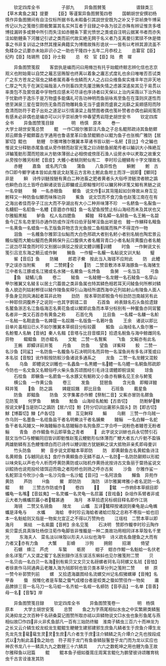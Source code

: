 <!-- { "loadSidebar": true } -->
　　钦定四库全书　　　　　子部九
　　异鱼图賛笺　　　　　　　谱録类三【草木禽鱼之属】提要
　　【臣】等谨案异鱼图賛笺四卷
　　国朝胡世安撰初杨慎作异鱼图賛间有自注仅标所据书名未暇备引其説世安既为之补又于崇祯庚午博采传记以为之笺徴引颇极繁冨其名实舛互者于目録之中各为驳正亦殊有辨证惟贪多嗜博挂漏转多或賛中所引而失注如赤鲤条下雾光愤世之类或自注明云据某书者而亦失注如鲂鲤条下河雒记引谚之类而前代故实絶无闗于名义者乃支离曼衍累牍不休是徴事之书非复训诂之体然其捜采典籍实为博赡故殊形诡状一一皆有以考辨其源流虽不免糅杂之讥要亦未始非识小之一助也干隆四十五年二月恭校上
　　总纂官【臣】纪昀【臣】陆锡熊【臣】孙士毅
　　总　校　官【臣】陆　费　墀













　　异鱼图赞笺叙
　　客尝执是编而问曰用脩岂有托乎始鲲终鲸志辨化信也志京观义也附始膏以自焚之鼂志惩贿智也终离以着象之蠯志式度礼也余曰唯唯否否试类广之东方苍龙之宿虫之鳞者属焉春令虫鳞而大人之占曰众维鱼矣实维丰年岂非天地仁厚之气先于在渊见端哉圣人作则畜四灵先厪淰鲔失情之虑甚深逺矣其见于易贯以率类包不及賔信着中孚物性应感未可尽诬也序诗者曰天保以上治内采薇以下治外始于忧勤终于逸乐于是万物盛多能傋礼可告功神明而鱼丽咏焉至鱼在在藻则庆遂性而徳至渊泉三星在罶则伤无鱼而百物雕耗鱼无当于盛衰而盛衰之兆繇之奚翅感阳而陟食清而防符于君子出处之道足以引情濠梁上哉赞图者偶也笺补赞者亦偶也嗣阅笺而有感未必非偶也是编亦可以兴乎崇祯庚午仲春望秀岩隠史胡世安书
　　钦定四库全书
　　异鱼图赞笺目録　　　　明　杨慎　原本
　　巻一　　　　　　　　　　大学士胡世安笺总赞
　　鲲　一作□按尔雅郭注凡鱼之子总名鲲邢疏诗其鱼鲂鳏郑云鳏鱼子鲲鳏葢古字通用也鲁语里革曰鱼禁鲲鲕亦以鲲为鱼子也张楫广雅防【居冢切】鲲也
　　鲂鲤　尔雅埤雅尔雅翼本草诸书皆以鲂一名魾【音比】今之鳊也惟说文分释鲂赤尾鱼或从旁作鳑而赵宧光笺之曰诗鲂鱼赪尾传者以鳊训大小殊絶互详鳊笺鲂形濶而短故从方鲂体薄弱止必相傍或傍厓石渔人设房水中以羑取之故重文从旁按尔雅另标魾【音皮】大鳠小者鮡则魾似有二　李时珍云鲤鳞有十字文理故名
　　赤鲤
　　嘉鱼　或名丙穴鱼
　　蒲鱼
　　八鱼异性色
　　鱮鲋
　　鲋　古作□即今鲫字诸本皆如此惟说文赵笺云方言称土鲋此鱼坿土而浮一説即【鲫同】非是
　　鱮　诗传训鲢按鲢有黄白二种池畜之肥者黄者头大俗呼滂鲢滂者鳑之譌也鱮色白北土皆呼白鱮诸说皆云即鳙或云即鰫惟时珍以鳙另种详笺又鰫有黑鲢之说一名皁鲢
　　鳟　一名赤眼鱼
　　鲫鱼　说文作以其背隆起如剑脊故从脊互见鲋释又一种防鱼似鲫而味殊功异
　　鮆鱼　说文饮而不食刀鱼也赵笺江南在在有之海出者佳而孕子江出大而不孕湖出有大小二种并味薄不珍　一名鲚鱼一名鮤鱼一名鱴鱽一名鱽鱼一名鰽【音遒亦作鮂】鱼一名望鱼按赞止标山海经而未及其状也又尔雅鮂黒鰦
　　鲈鱼　松人名四腮鱼
　　鱏鳇　释名鱏一名鲟鱼一名王鲔一名碧鱼今辽东名竒里玛亦通作防或作淫传曰伯牙鼔琴淫鱼出听是也　鳇一作鱑释名鳣鱼一名黄鱼一名蜡鱼一名玊版鱼异物志含光鱼按二鱼相属而殊产不得混作一物
　　洄鱼　一名鳠鱼尔雅郭注似鮎而大白色邢疏大者别名魾小者别名鮡也陶宏景云鳠似鳀而大鮠似鳀而色黄韩保升云口腹俱大者名鳠背青口小者名鮎背黄腹白者名鮠二说岂尽耳食而时珍又别据以俱驳之按说文鳢训鳠训鳢
　　时鱼　一作鲥说文长笺引吕览东海之鲕云或作鲥
　　鮧鱼　一作鳀一名鰋一名鮎说文训大鮎
　　鳀
　　鲎【音后】鱼
　　防鯺
　　郎君子鮝　按此当入海错不应附此
　　防　此鰽字之误亦当附鮆
　　鳄　二赞鳄仝
　　防　二赞音敷沛本草海豚鱼一名海猪生江中者名江豚或名江猪或名水猪一名鱀鱼一名馋鱼
　　鱼舅　一名当互
　　弓鱼
　　鱼　疑鱊儿鱼
　　卷二
　　鲮鱼　一名鲮鲤一名龙鲤一名石鲮鱼一名穿山甲尔雅翼又名鲮豸以居土穴葢兽之类非鱼属也特其鳞色相若耳天问鲮鱼何所栁对鳞鱼人貌迩列姑射栁径以鲮作陵鱼矣释引山海经所谓西海中近列姑射山有陵鱼人面人手鱼身见则风涛起者耳非此物
　　劲防　按本草防即鲛鱼今标劲防岂南越另有此一种耶但洞腹养子之说则一也其字鹊错二音
　　石首鱼　岭表録名石头鱼拾遗録名鳘鱼浙志名江鱼临海志名黄花鱼或以鯼即此鱼而本草分标别有一种鳌鱼亦同冐鳘名者非一类又石首亦有黄鱼之称
　　石首化鳬
　　比目鱼　一名鲽一名鳒一名魪一名魼一名鞋底鱼一名婢簁一名奴屩一名版鱼一名箬叶鱼
　　王余　诸说以即比目单片虽相沿已乆不如尔雅翼本草纲目分标较覈
　　鰕鱼　山海经名人鱼尔雅一名魵蜀人名魶【音纳】秦人名鳎【音塔与比目音蝶异】拾遗名鲵鱼与海中鲸雌同名异物
　　鳛鳛鱼　防亦鳛名
　　文魮　二赞一名鴽鮆
　　飞鱼　文鳐亦有此名
　　王鲔　即鱏详前并笺
　　丹鱼
　　防鱼
　　望鱼　详鮆释
　　鲛　二赞一名沙鱼【同鲨】一名防鱼一名鳆鱼与石决明同名而异物一名溜鱼尚有多名详笺或曰本名驳【音駮】讹作鲛按防鲛沙鱼诸说多通系之
　　龙鱼　二赞一名龙鲤又混鲛名
　　乌鱼　即鳢说文训鳠也一名蠡鱼一名黒鳢一名鳢一名乌鳢一名鲖鱼邢疏即今防也一名文鱼又名鲣俗呼火柴头鱼苏颂图经引毛诗注谓鳢即鲩误矣
　　琼鱼
　　石桂鱼　即鳜鱼一名罽鱼一名水豚又有鮰称又小鱼亦有鳜名见王余与鮬笺
　　横公鱼　一作黄公鱼
　　卷三
　　发鱼
　　琵琶鱼
　　含光鱼　即鳣详鳇释并笺
　　鱼　防之譌
　　婢屣奴屩　即比目鱼
　　石班鱼
　　戴星鱼
　　防鱼　即鲳鱼
　　防鱼　文字集畧亦作鰶【祭制二音】又鮆亦冒防名鳏鱼　见防笺
　　何罗鱼
　　鰅鱼
　　鮯鱼　山海经名鮯鮯【古沓切】
　　防魵鲈鱳　按说文鲈当是防□之譌防【居六切】魵【符分切训出薉邪头国头】防【即古切】鯄【博葢切】鱳【卢各切】
　　鲕　互见鲥释
　　鰸
　　乌鲗　三赞一作乌贼一作乌则一名墨鱼一名缆鱼盐干者名明鮝淡干者名脯鮝
　　鳗鲡　一名白鱓一名蛇鱼干者名风鳗又一种海鳗鲡亦名慈鳗鲡亦名狗鱼原二字合呼一说粉色者鳗苍无粉者鲡
　　青鱼　亦作鲭鱼书云即草鱼之青者
　　　此字说文训蚌也兵永切赞引石鼓文当作□与鯾鳊同旧皆训即鲂惟赵笺云鯾鲂形似体薄而广鯾大者五六斤鲂不盈铢两雄鲂鳞有五色鯾惟缥白而已诗传以鯾训鲂方犹鲢鱮之误大抵物非亲炙即母曼训
　　竹头防鱼
　　鮬　音步说文即鯜本草即防
　　防　即黄颡鱼古名黄鲿鱼诗注名黄颊鱼【与鳡同此名】食疗作黄頼鱼亦无鳞不益人一名防一名防防颡颊以形鲿以味央轧以声也今人析而呼黄防黄防或以陆机作黄扬讹按诗古文鱼丽于罶扬鲨说文训鲿扬也说苑投纶错饵迎而吸之者阳桥也则扬之呼亦古矣
　　沙鱼　尔雅作鲨一名鮀郭注今吹沙小鱼一名沙沟鱼一名沙鰛【音问】一名阿浪鱼
　　鱓鱼　异苑作黄防
　　芦防
　　鱼
　　鱀　即防防
　　海防　详尔雅翼埤雅小者名泥防一名鳛
　　鲸　　三赞古作防或作
　　卷四
　　
　　鼊　一作蚼本草纲目即蠵龟一名嘴【音兹夷】一名灵蠵一名灵龟一名屃屭【音戏备】杂俎作系臂者非或云大者为蟕蠵屃屭小者鼊甚通
　　海月　本草拾遗另标纲目释名即作江珧
　　海镜　二赞又名镜鱼
　　陵龙
　　山蠵　互详鼊释按诸説则秦龟是山龟蟕蠵是泽龟与
　　水蠵
　　海蛤　李时珍云海蛤者诸蛤烂殻之总称不尃指一蛤也旧本一名魁蛤则又指是一物矣允宜正之不得以万赞拘也
　　江瑶柱　二赞本草以即海月
　　紫紶　一名紫虈【音枵】余名见笺
　　石决明　赞即作鳆李时珍云陶作紫贝雷氏具真珠牡杨倞注荀作龟脚皆非惟鳆是一种二类故功用相同详本草殻名千里光
　　东海夫人　菜名淡以味殻以形夫人以似也海牛　诗义疏名鱼貍鱼之大而有力者又亦有力鱼
　　大蟹
　　彭螖
　　沙狗
　　拥劒
　　招潮
　　倚望
　　石蜠　蜂江　芦虎
　　车螯
　　蛎房
　　蚶子　蚶亦作魽一名魁蛤一名伏老余名详笺广人又谓之蜜丁名医别録作活东误活东蝌蚪也见尔雅笺附二赞
　　贝　一名贝齿一名白贝一名海别有紫贝又文贝又名砑螺者珂名马轲螺又名珬【音恤】者徐衷作马珂通典云老雕入海为珬即轲也皆贝类本草分列之笺附二赞
　　蚌　原一赞今补郭赞列前
　　螺　又拾遗海蠃图经名流螺交州记名假猪螺厣【音掩】名甲香
　　蜃　按雉化者是车螯之蜃气成楼台者是蛟类之蜃如赞径作一物矣
　　蠯　品脾排三音一名马刀一名马蛤一名齐蛤一名蜌一名蝏防【音亭品】一名单【音善】母一名【音掣】岸

　　异鱼图赞笺目録
　　钦定四库全书
　　异鱼图赞笺卷一　　　　明　杨慎　原本
　　大学士胡世安笺
　　总赞
　　鱼之为字燕尾相似水虫之中实繁厥类鳞鬛风涛抑龙之次百种千名研桑莫记图赞所取亦祗以异鳞物说文□水虫也象形鱼尾与燕相似故□作四非火非炙鱼部凡一百有三始防终鯜　淮南子鳞虫三百六十而神龙为之长又云介鳞生蛟龙蛟龙生鲲鲲生鲠鲠生建邪建邪生庶鱼凡鳞者生于庶鱼介墰生龙先龙先生鼋鼋生灵灵生庶凡介者生于庶注介鳞鳞之先介墰介之先也按段成式以为魭此盖鱼之始也　符子观于龙门有鱼奋鳞鼔鬐登乎龙门而为龙以实应也神农书龙八十一鳞具九九之数鲤三十六鳞具
　　六六之数乾坤之用也鲤为鱼王故尔雅释鱼以冠篇
　　鲲
　　鲲本鱼子细如蚕茸庄周寓言鲲化为鹏譬彼诗颂雕育桃虫千古言诠谁发其防
